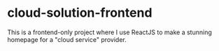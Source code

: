 # cloud-solution-frontend
This is a frontend-only project where I use ReactJS to make a stunning homepage for a "cloud service" provider.
